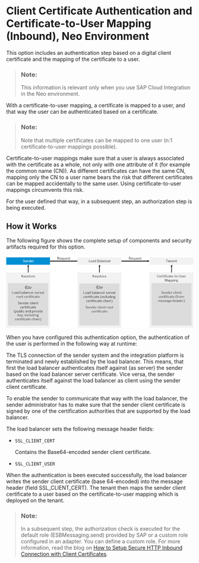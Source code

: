 <!-- loio4b5afdd6bcbd4bc8a3d50d9ad2ef6482 -->

# Client Certificate Authentication and Certificate-to-User Mapping \(Inbound\), Neo Environment

This option includes an authentication step based on a digital client certificate and the mapping of the certificate to a user.

> ### Note:  
> This information is relevant only when you use SAP Cloud Integration in the Neo environment.

With a certificate-to-user mapping, a certificate is mapped to a user, and that way the user can be authenticated based on a certificate.

> ### Note:  
> Note that multiple certificates can be mapped to one user \(n:1 certificate-to-user mappings possible\).

Certificate-to-user mappings make sure that a user is always associated with the certificate as a whole, not only with one attribute of it \(for example the common name \(CN\)\). As different certificates can have the same CN, mapping only the CN to a user name bears the risk that different certificates can be mapped accidentally to the same user. Using certificate-to-user mappings circumvents this risk.

For the user defined that way, in a subsequent step, an authorization step is being executed.



## How it Works

The following figure shows the complete setup of components and security artifacts required for this option.

![](images/Certificate-to-User_Mapping_6d7a978.png)

When you have configured this authentication option, the authentication of the user is performed in the following way at runtime:

The TLS connection of the sender system and the integration platform is terminated and newly established by the load balancer. This means, that first the load balancer authenticates itself against \(as server\) the sender based on the load balancer server certificate. Vice versa, the sender authenticates itself against the load balancer as client using the sender client certificate.

To enable the sender to communicate that way with the load balancer, the sender administrator has to make sure that the sender client certificate is signed by one of the certification authorities that are supported by the load balancer.

The load balancer sets the following message header fields:

-   `SSL_CLIENT_CERT`

    Contains the Base64-encoded sender client certificate.

-   `SSL_CLIENT_USER`


When the authentication is been executed successfully, the load balancer writes the sender client certificate \(base 64-encoded\) into the message header \(field SSL\_CLIENT\_CERT\). The tenant then maps the sender client certificate to a user based on the certificate-to-user mapping which is deployed on the tenant.

> ### Note:  
> In a subsequent step, the authorization check is executed for the default role \(ESBMessaging.send\) provided by SAP or a custom role configured in an adapter. You can define a custom role. For more information, read the blog on [How to Setup Secure HTTP Inbound Connection with Client Certificates](https://blogs.sap.com/2017/06/05/cloud-integration-how-to-setup-secure-http-inbound-connection-with-client-certificates/).

